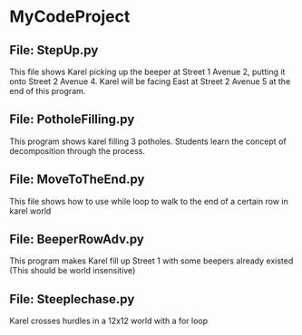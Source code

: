 # MyCodeProject


File: StepUp.py
------------------------
This file shows Karel picking up 
the beeper at Street 1 Avenue 2,
putting it onto Street 2 Avenue 4.
Karel will be facing East at Street
2 Avenue 5 at the end of this program.



File: PotholeFilling.py
--------------------------
This program shows karel filling 3
potholes. Students learn the concept of
decomposition through the process.



File: MoveToTheEnd.py
------------------------
This file shows how to use while loop
to walk to the end of a certain row in
karel world



File: BeeperRowAdv.py
------------------------------
This program makes Karel fill up
Street 1 with some beepers already
existed
(This should be world insensitive)




File: Steeplechase.py
---------------------------------

Karel crosses hurdles in a 12x12 world
with a for loop 



